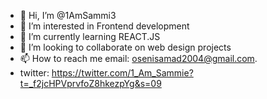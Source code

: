 - 👋 Hi, I’m @1AmSammi3
- 👀 I’m interested in Frontend development
- 🌱 I’m currently learning REACT.JS
- 💞️ I’m looking to collaborate on web design projects
- 📫 How to reach me email: osenisamad2004@gmail.com.
- twitter: https://twitter.com/1_Am_Sammie?t=_f2jcHPVprvfoZ8hkezpYg&s=09

<!---
1AmSammi3/1AmSammi3 is a ✨ special ✨ repository because its `README.md` (this file) appears on your GitHub profile.
You can click the Preview link to take a look at your changes.
--->
